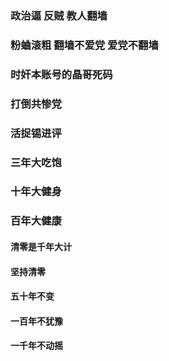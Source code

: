 ### 政治逼 反贼 教人翻墙

### 粉蛐滚粗 翻墙不爱党 爱党不翻墙

### 时奸本账号的晶哥死码

### 打倒共惨党

### 活捉锡进评

### 三年大吃饱

### 十年大健身

### 百年大健康

#### 清零是千年大计

#### 坚持清零

#### 五十年不变

#### 一百年不犹豫

#### 一千年不动摇
